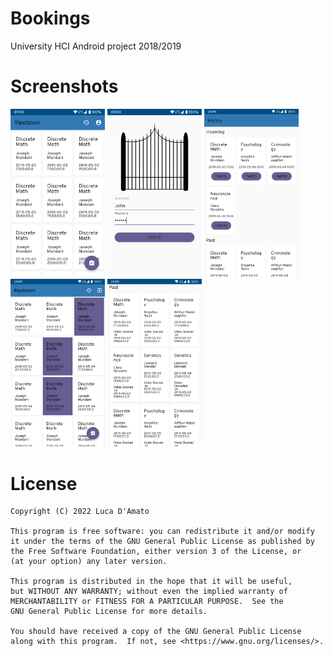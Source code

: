 # Bookings

University HCI Android project 2018/2019

# Screenshots
<img src="./screenshots/bookings_1.png" width="30%"/>
<img src="./screenshots/bookings_2.png" width="30%"/>
<img src="./screenshots/bookings_3.png" width="30%"/>
<img src="./screenshots/bookings_4.png" width="30%"/>
<img src="./screenshots/bookings_5.png" width="30%"/>


# License
```
Copyright (C) 2022 Luca D'Amato

This program is free software: you can redistribute it and/or modify
it under the terms of the GNU General Public License as published by
the Free Software Foundation, either version 3 of the License, or
(at your option) any later version.

This program is distributed in the hope that it will be useful,
but WITHOUT ANY WARRANTY; without even the implied warranty of
MERCHANTABILITY or FITNESS FOR A PARTICULAR PURPOSE.  See the
GNU General Public License for more details.

You should have received a copy of the GNU General Public License
along with this program.  If not, see <https://www.gnu.org/licenses/>.
```
